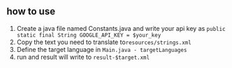 ## how to use
1. Create a java file named Constants.java and write your api key as ```public static final String GOOGLE_API_KEY = $your_key```
2. Copy the text you need to translate to```resources/strings.xml```
3. Define the target language in ```Main.java - targetLanguages```
4. run and result will write to ```result-$target.xml```